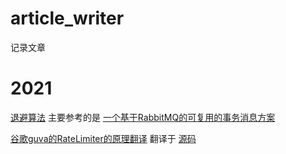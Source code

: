 # article_writer
记录文章



# 2021

[退避算法](2021/指数退避算法.md) 主要参考的是 [一个基于RabbitMQ的可复用的事务消息方案](https://www.cnblogs.com/throwable/p/12266806.html)

[谷歌guva的RateLimiter的原理翻译](2021/RateLimiter的soomRateLimiter的翻译.md) 翻译于 [源码 ](https://github.com/google/guava/blob/master/guava/src/com/google/common/util/concurrent/SmoothRateLimiter.java)

